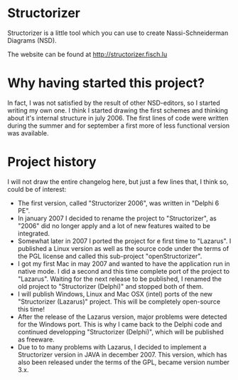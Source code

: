 # Structorizer

Structorizer is a little tool which you can use to create Nassi-Schneiderman Diagrams (NSD). 

The website can be found at http://structorizer.fisch.lu


# Why having started this project?

In fact, I was not satisfied by the result of other NSD-editors, so I started writing my own one. I think I started drawing the first schemes and thinking about it\'s internal structure in july 2006. The first lines of code were written during the summer and for september a first more of less functional version was available.


# Project history

I will not draw the entire changelog here, but just a few lines that, I think so, could be of interest:

* The first version, called "Structorizer 2006", was written in "Delphi 6 PE".
* In january 2007 I decided to rename the project to "Structorizer", as "2006" did no longer apply and a lot of new features waited to be integrated.
* Somewhat later in 2007 I ported the project for e first time to "Lazarus". I published a Linux version as well as the source code under the terms of the PGL license and called this sub-project "openStructorizer".
* I got my first Mac in may 2007 and wanted to have the application run in native mode. I did a second and this time complete port of the project to "Lazarus". Waiting for the next release to be published, I renamed the old project to "Structorizer (Delphi)" and stopped both of them.
* I will publish Windows, Linux and Mac OSX (intel) ports of the new "Structorizer (Lazarus)" project. This will be completely open-source this time!
* After the release of the Lazarus version, major problems were detected for the Windows port. This is why I came back to the Delphi code and continued developping "Structorizer (Delphi)", which will be published as freeware.
* Due to to many problems with Lazarus, I decided to implement a Structorizer version in JAVA in december 2007. This version, which has also been released under the terms of the GPL, became version number 3.x.
